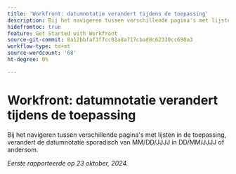 ```yaml
---
title: 'Workfront: datumnotatie verandert tijdens de toepassing'
description: Bij het navigeren tussen verschillende pagina's met lijsten in de toepassing, verandert de datumnotatie sporadisch van MM/DD/JJJJ in DD/MM/JJJJ of andersom.
hidefromtoc: true
feature: Get Started with Workfront
source-git-commit: 8a12bbfaf3f7cc01a8a717cbad8c62330cc690a3
workflow-type: tm+mt
source-wordcount: '68'
ht-degree: 0%

---
```


# Workfront: datumnotatie verandert tijdens de toepassing

<!--
>[!NOTE]
>
>This issue was fixed on August 30, 2024.
-->

Bij het navigeren tussen verschillende pagina&#39;s met lijsten in de toepassing, verandert de datumnotatie sporadisch van MM/DD/JJJJ in DD/MM/JJJJ of andersom.

_Eerste rapporteerde op 23 oktober, 2024._
